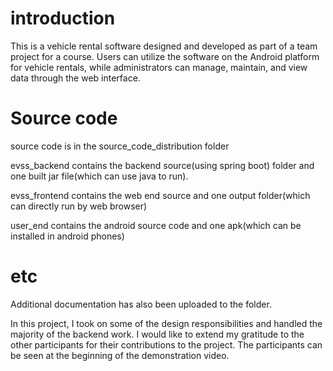 
# introduction

This is a vehicle rental software designed and developed as part of a team project for a course. Users can utilize the software on the Android platform for vehicle rentals, while administrators can manage, maintain, and view data through the web interface.

# Source code

source code is in the source_code_distribution folder

evss_backend contains the backend source(using spring boot) folder and one built jar file(which can use java to run).

evss_frontend contains the web end source and one output folder(which can directly run by web browser)

user_end contains the android source code and one apk(which can be installed in android phones)

# etc

Additional documentation has also been uploaded to the folder.

In this project, I took on some of the design responsibilities and handled the majority of the backend work. I would like to extend my gratitude to the other participants for their contributions to the project. The participants can be seen at the beginning of the demonstration video.